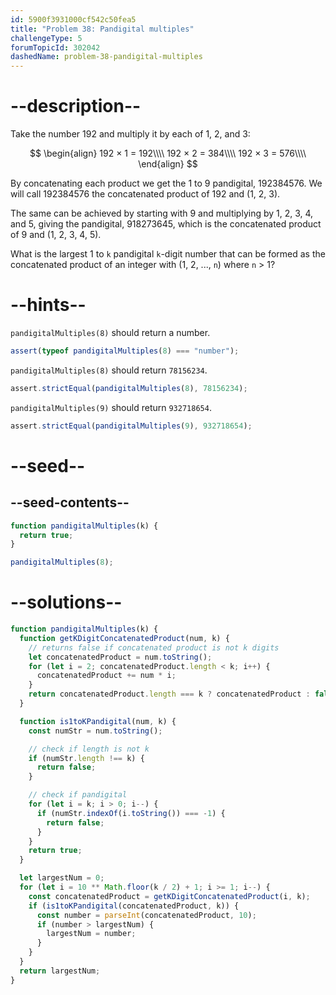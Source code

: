 ```yaml
---
id: 5900f3931000cf542c50fea5
title: "Problem 38: Pandigital multiples"
challengeType: 5
forumTopicId: 302042
dashedName: problem-38-pandigital-multiples
---
```


# --description--

Take the number 192 and multiply it by each of 1, 2, and 3:

$$
\begin{align}
  192 × 1 = 192\\\\
  192 × 2 = 384\\\\
  192 × 3 = 576\\\\
\end{align}
$$

By concatenating each product we get the 1 to 9 pandigital, 192384576. We will call 192384576 the concatenated product of 192 and (1, 2, 3).

The same can be achieved by starting with 9 and multiplying by 1, 2, 3, 4, and 5, giving the pandigital, 918273645, which is the concatenated product of 9 and (1, 2, 3, 4, 5).

What is the largest 1 to `k` pandigital `k`-digit number that can be formed as the concatenated product of an integer with (1, 2, ..., `n`) where `n` > 1?

# --hints--

`pandigitalMultiples(8)` should return a number.

```js
assert(typeof pandigitalMultiples(8) === "number");
```

`pandigitalMultiples(8)` should return `78156234`.

```js
assert.strictEqual(pandigitalMultiples(8), 78156234);
```

`pandigitalMultiples(9)` should return `932718654`.

```js
assert.strictEqual(pandigitalMultiples(9), 932718654);
```

# --seed--

## --seed-contents--

```js
function pandigitalMultiples(k) {
  return true;
}

pandigitalMultiples(8);
```

# --solutions--

```js
function pandigitalMultiples(k) {
  function getKDigitConcatenatedProduct(num, k) {
    // returns false if concatenated product is not k digits
    let concatenatedProduct = num.toString();
    for (let i = 2; concatenatedProduct.length < k; i++) {
      concatenatedProduct += num * i;
    }
    return concatenatedProduct.length === k ? concatenatedProduct : false;
  }

  function is1toKPandigital(num, k) {
    const numStr = num.toString();

    // check if length is not k
    if (numStr.length !== k) {
      return false;
    }

    // check if pandigital
    for (let i = k; i > 0; i--) {
      if (numStr.indexOf(i.toString()) === -1) {
        return false;
      }
    }
    return true;
  }

  let largestNum = 0;
  for (let i = 10 ** Math.floor(k / 2) + 1; i >= 1; i--) {
    const concatenatedProduct = getKDigitConcatenatedProduct(i, k);
    if (is1toKPandigital(concatenatedProduct, k)) {
      const number = parseInt(concatenatedProduct, 10);
      if (number > largestNum) {
        largestNum = number;
      }
    }
  }
  return largestNum;
}
```

